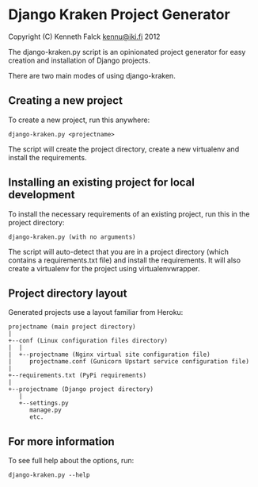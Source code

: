 # Django Kraken Project Generator

Copyright (C) Kenneth Falck <kennu@iki.fi> 2012

The django-kraken.py script is an opinionated project generator for easy creation and installation of Django projects.

There are two main modes of using django-kraken.

## Creating a new project

To create a new project, run this anywhere:

    django-kraken.py <projectname>

The script will create the project directory, create a new virtualenv and install the requirements.

## Installing an existing project for local development

To install the necessary requirements of an existing project, run this in the project directory:

    django-kraken.py (with no arguments)

The script will auto-detect that you are in a project directory (which contains a requirements.txt file)
and install the requirements. It will also create a virtualenv for the project using virtualenvwrapper.

## Project directory layout

Generated projects use a layout familiar from Heroku:

    projectname (main project directory)
    |
    +--conf (Linux configuration files directory)
    |  |
    |  +--projectname (Nginx virtual site configuration file)
    |     projectname.conf (Gunicorn Upstart service configuration file)
    |
    +--requirements.txt (PyPi requirements)
    |
    +--projectname (Django project directory)
       |
       +--settings.py
          manage.py
          etc.

## For more information

To see full help about the options, run:

    django-kraken.py --help

